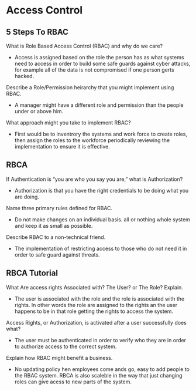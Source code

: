 # Access Control

## 5 Steps To RBAC

What is Role Based Access Control (RBAC) and why do we care?

- Access is assigned based on the role the person has as what systems need to access in order to build some safe guards against cyber attacks, for example all of the data is not compromised if one person gerts hacked.  

Describe a Role/Permission heirarchy that you might implement using RBAC.

- A manager might have a different role and permission than the people under or above him.

What approach might you take to implement RBAC?

- First would be to inventrory the systems and work force to create roles, then assign the roles to the workforce periodically reviewing the implementation to ensure it is effective.

## RBCA

If Authentication is “you are who you say you are,” what is Authorization?

- Authorization is that you have the right credentials to be doing what you are doing.  

Name three primary rules defined for RBAC.

- Do not make changes on an individual basis. all or nothing whole system and keep it as small as possible.

Describe RBAC to a non-technical friend.

- The implementation of restricting access to those who do not need it in order to safe guard against threats.

## RBCA Tutorial  

What Are access rights Associated with? The User? or The Role? Explain.

- The user is associated with the role and the role is associated with the rights. In other words the role are assigned to the rights an the user happens to be in that role getting the rights to access the system.  

Access Rights, or Authorization, is activated after a user successfully does what?

- The user must be authenticated in order to verify who they are in order to authorize access to the correct system.  

Explain how RBAC might benefit a business.

- No updating policy hen employees come ands go, easy to add people to the RBAC system. RBCA is also scaleble in the way that just changing roles can give acess to new parts of the system.  
